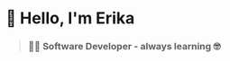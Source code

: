 # :wave: Hello, I'm Erika 
> ### :woman_technologist: **Software Developer** - always learning :nerd_face:


